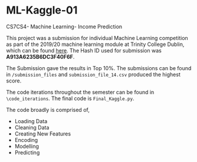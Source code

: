# ML-Kaggle-01
CS7CS4- Machine Learning- Income Prediction

This project was a submission for individual Machine Learning competition as part of the 2019/20 machine learning module at Trinity College Dublin, which can be found [here](https://www.kaggle.com/c/tcdml1920-income-ind). The Hash ID used for submission was **A913A6235B6DC3F40F6F**.

The Submission gave the results in Top 10%. The submissions can be found in ```/submission_files``` and ```submission_file_14.csv``` produced the highest score.

The code iterations throughout the semester can be found in ```\code_iterations```. The final code is ```Final_Kaggle.py```.

The code broadly is comprised of,

- Loading Data
- Cleaning Data
- Creating New Features
- Encoding
- Modelling
- Predicting
